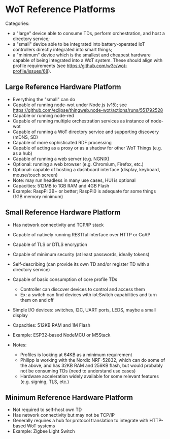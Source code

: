 # WoT Reference Platforms
Categories: 
* a "large" device able to consume TDs, perform orchestration, and host a directory service;
* a "small" device able to be integrated into battery-operated IoT controllers directly integrated into smart things;
* a "minimum" device which is the smallest and cheapest hardware capable of being integrated into a WoT system.
These should align with profile requirements (see https://github.com/w3c/wot-profile/issues/68).

## Large Reference Hardware Platform
- Everything the "small" can do
- Capable of running node-wot under Node.js (v15); see https://github.com/eclipse/thingweb.node-wot/actions/runs/551792528
- Capable or running node-red
- Capable of running multiple orchestration services as instance of node-wot
- Capable of running a WoT directory service and supporting discovery (mDNS, SD)
- Capable of more sophisticated RDF processing
- Capable of acting as a proxy or as a shadow for other WoT Things (e.g. as a hub)
- Capable of running a web server (e.g. NGNIX)
- Optional: running a web browser (e.g. Chromium, Firefox, etc.) 
- Optional: capable of hosting a dashboard interface (display, keyboard, mouse/touch screen)
- Note: may run headless in many use cases, HUI is optional
- Capacities: 512MB to 1GB RAM and 4GB Flash
- Example: RaspPi 3B+ or better; RaspPi0 is adequate for some things (1GB memory minimum)

## Small Reference Hardware Platform
- Has network connectivity and TCP/IP stack
- Capable of natively running RESTful interface over HTTP or CoAP
- Capable of TLS or DTLS encryption
- Capable of minimum security (at least passwords, ideally tokens)
- Self-describing (can provide its own TD and/or register TD with a directory service)
- Capable of basic consumption of core profile TDs
    - Controller can discover devices to control and access them
    - Ex: a switch can find devices with iot:Switch capabilities and turn them on and off
- Simple I/O devices: switches, I2C, UART ports, LEDS, maybe a small display
- Capacities: 512KB RAM and 1M Flash
- Example: ESP32-based NodeMCU or M5Stack

- Notes: 
    - Profiles is looking at 64KB as a minimum requirement
    - Philipp is working with the Nordic NRF-52832, which can do some of the above, and has 32KB RAM and 256KB flash, but would probably not be consuming TDs (need to understand use cases)
    - Hardware acceleration widely available for some relevant features (e.g. signing, TLS, etc.)

## Minimum Reference Hardware Platform
- Not required to self-host own TD
- Has network connectivity but may not be TCP/IP
- Generally requires a hub for protocol translation to integrate with HTTP-based WoT systems
- Example: Zigbee Light Switch
